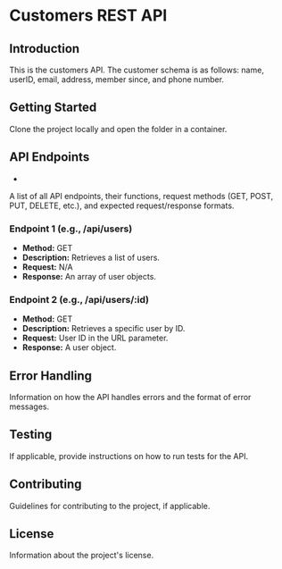 # Customers REST API

## Introduction
This is the customers API. The customer schema is as follows: name, userID, email, address, member since, and phone number.

## Getting Started
Clone the project locally and open the folder in a container. 

## API Endpoints
- 
A list of all API endpoints, their functions, request methods (GET, POST, PUT, DELETE, etc.), and expected request/response formats.

### Endpoint 1 (e.g., /api/users)
- **Method:** GET
- **Description:** Retrieves a list of users.
- **Request:** N/A
- **Response:** An array of user objects.

### Endpoint 2 (e.g., /api/users/:id)
- **Method:** GET
- **Description:** Retrieves a specific user by ID.
- **Request:** User ID in the URL parameter.
- **Response:** A user object.

## Error Handling
Information on how the API handles errors and the format of error messages.

## Testing
If applicable, provide instructions on how to run tests for the API.

## Contributing
Guidelines for contributing to the project, if applicable.

## License
Information about the project's license.
